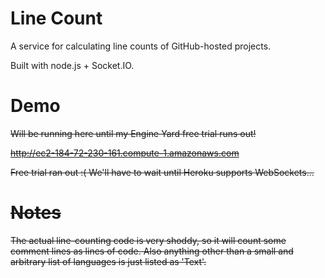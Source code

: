 # Line Count

A service for calculating line counts of GitHub-hosted projects.

Built with node.js + Socket.IO.

# Demo

<del>
Will be running here until my Engine Yard free trial runs out!

http://ec2-184-72-230-161.compute-1.amazonaws.com
</del>

Free trial ran out :( We'll have to wait until Heroku supports WebSockets...

# Notes

The actual line-counting code is very shoddy, so it will count some comment lines as lines of code. Also anything other than a small and arbitrary list of languages is just listed as 'Text'.
